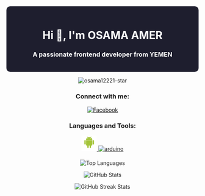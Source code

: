 <!-- Header Section -->
<div align="center" style="background-color: #1e1e2e; padding: 20px; border-radius: 10px;">
    <h1 style="color: #ffffff;">Hi 👋, I'm OSAMA AMER</h1>
    <h3 style="color: #ffffff;">A passionate frontend developer from YEMEN</h3>
</div>

<!-- Profile Views -->
<p align="center"> 
    <img src="https://komarev.com/ghpvc/?username=osama12221-star&label=Profile%20views&color=0e75b6&style=flat" alt="osama12221-star" /> 
</p>

<!-- Social Links -->
<div align="center">
    <h3>Connect with me:</h3>
    <p>
        <a href="https://fb.com/www.facebook.com/osama.amer.140193" target="blank">
            <img src="https://raw.githubusercontent.com/rahuldkjain/github-profile-readme-generator/master/src/images/icons/Social/facebook.svg" alt="Facebook" height="40" width="40"/>
        </a>
        <!-- يمكنك إضافة روابط اجتماعية أخرى هنا -->
    </p>
</div>

<!-- Languages and Tools -->
<div align="center">
    <h3>Languages and Tools:</h3>
    <p>
        <a href="https://developer.android.com" target="_blank" rel="noreferrer">
            <img src="https://raw.githubusercontent.com/devicons/devicon/master/icons/android/android-original-wordmark.svg" alt="android" width="40" height="40"/>
        </a>
        <a href="https://www.arduino.cc/" target="_blank" rel="noreferrer">
            <img src="https://cdn.worldvectorlogo.com/logos/arduino-1.svg" alt="arduino" width="40" height="40"/>
        </a>
        <!-- أضف أدوات أخرى هنا -->
    </p>
</div>

<!-- GitHub Stats -->
<div align="center" style="margin-top: 20px;">
    <p>
        <img src="https://github-readme-stats.vercel.app/api/top-langs?username=osama12221-star&show_icons=true&theme=gruvbox&locale=en&layout=compact" alt="Top Languages" />
    </p>
    <p>
        <img src="https://github-readme-stats.vercel.app/api?username=osama12221-star&show_icons=true&theme=tokyonight&locale=en" alt="GitHub Stats" />
    </p>
    <p>
        <img src="https://github-readme-streak-stats.herokuapp.com/?user=osama12221-star&theme=dark" alt="GitHub Streak Stats" />
    </p>
</div>
